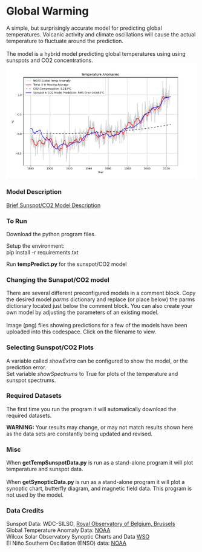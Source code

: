 # Global Warming
A simple, but surprisingly accurate model for predicting global temperatures.  Volcanic activity and climate oscillations will cause the actual temperature to fluctuate around the prediction.
<br><br>
The model is a hybrid model predicting global temperatures using using sunspots and CO2 concentrations.
![Plot](./images//TempPrediction.png)

### Model Description
[Brief Sunspot/CO2 Model Description](hybridmodel.md)

### To Run
Download the python program files.

Setup the environment:
<br>
pip install -r requirements.txt

Run __tempPredict.py__  for the sunspot/CO2 model

### Changing the Sunspot/CO2 model
There are several different preconfigured models in a comment block.  Copy the desired model *parms* dictionary and replace (or place below) the parms dictionary located just below the comment block.  You can also create your own model by adjusting the parameters of an existing model.
<br><br>
Image (png) files showing predictions for a few of the models have been uploaded into this codespace. Click on the filename to view.

### Selecting Sunspot/CO2 Plots
A variable called *showExtra* can be configured to show the model, or the prediction error.
<br>
Set variable *showSpectrums* to True for plots of the temperature and sunspot spectrums.

### Required Datasets
The first time you run the program it will automatically download the required datasets.

__WARNING:__ Your results may change, or may not match results shown here as the data sets are constantly being updated and revised.

### Misc
When __getTempSunspotData.py__ is run as a stand-alone program it will plot temperature and sunspot data.
<br><br>
When __getSynopticData.py__ is run as a stand-alone program it will plot a synoptic chart, butterfly diagram, and magnetic field data.  This program is not used by the model.

### Data Credits
Sunspot Data: WDC-SILSO, [Royal Observatory of Belgium, Brussels](https://www.sidc.be/silso/datafiles)
<br>
Global Temperature Anomaly Data: [NOAA]( https://www.ncei.noaa.gov/access/monitoring/global-temperature-anomalies/anomalies)
<br>
Wilcox Solar Observatory Synoptic Charts and Data [WSO](http://wso.stanford.edu/synopticl.html)
<br>
El Niño Southern Oscillation (ENSO) data: [NOAA](https://psl.noaa.gov/enso/)
